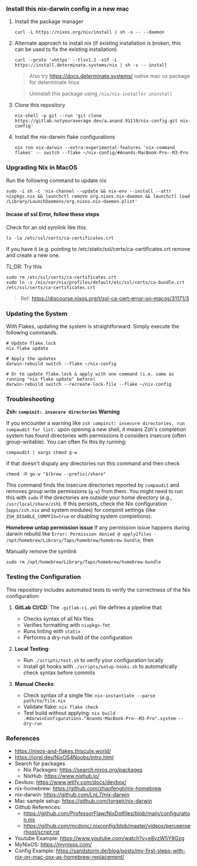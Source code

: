 ### Install this nix-darwin config in a new mac

1. Install the package manager
    ```shell
   curl -L https://nixos.org/nix/install | sh -s -- --daemon
    ```
2. Alternate approach to install nix (if existing installation is broken, this can be used to fix the existing
   installation)
    ```shell
    curl --proto '=https' --tlsv1.2 -sSf -L https://install.determinate.systems/nix | sh -s -- install
    ```
   > Also try https://docs.determinate.systems/ native mac os package for determinate linux

   > Uninstall this package using `/nix/nix-installer uninstall`
3. Clone this repository
   ```shell
   nix-shell -p git --run 'git clone https://gitlab.notyouraverage.dev/a.anand.91119/nix-config.git nix-config'
   ```
4. Install the nix-darwin flake configurations
   ```shell
   nix run nix-darwin --extra-experimental-features 'nix-command flakes' -- switch --flake ~/nix-config/#Anands-MacBook-Pro--M3-Pro
   ```

### Upgrading Nix in MacOS

Run the following command to update nix

```shell
sudo -i sh -c 'nix-channel --update && nix-env --install --attr nixpkgs.nix && launchctl remove org.nixos.nix-daemon && launchctl load /Library/LaunchDaemons/org.nixos.nix-daemon.plist'
```

#### Incase of ssl Error, follow these steps

Check for an old symlink like this:

```shell
ls -la /etc/ssl/certs/ca-certificates.crt
```

If you have it (e.g. pointing to /etc/static/ssl/certs/ca-certificates.crt remove and create a new one.

TL;DR: Try this

```shell
sudo rm /etc/ssl/certs/ca-certificates.crt
sudo ln -s /nix/var/nix/profiles/default/etc/ssl/certs/ca-bundle.crt /etc/ssl/certs/ca-certificates.crt
```

> Ref: https://discourse.nixos.org/t/ssl-ca-cert-error-on-macos/31171/3

### Updating the System

With Flakes, updating the system is straightforward. Simply execute the following commands.

```shell
# Update flake.lock
nix flake update

# Apply the updates
darwin-rebuild switch --flake ~/nix-config

# Or to update flake.lock & apply with one command (i.e. same as running "nix flake update" before)
darwin-rebuild switch --recreate-lock-file --flake ~/nix-config
```

### Troubleshooting

**Zsh: `compinit: insecure directories` Warning**

If you encounter a warning like `zsh compinit: insecure directories, run compaudit for list.` upon opening a new shell,
it means Zsh's completion system has found directories with permissions it considers insecure (often group-writable).
You can often fix this by running:

```shell
compaudit | xargs chmod g-w
```

if that doesn't dispaly any directories run this command and then check

```shell
chmod -R go-w "$(brew --prefix)/share"
```

This command finds the insecure directories reported by `compaudit` and removes group write permissions (`g-w`) from
them. You might need to run this with `sudo` if the directories are outside your home directory (e.g.,
`/usr/local/share/zsh`). If this persists, check the Nix configuration (`apps/zsh.nix` and system modules) for compinit
settings (like `ZSH_DISABLE_COMPFIX=true` or disabling system completions).

**Homebrew untap permission issue**
If any permission issue happens during darwin rebuild like
`Error: Permission denied @ apply2files - /opt/homebrew/Library/Taps/homebrew/homebrew-bundle`, then

Manually remove the symlink

```shell
sudo rm /opt/homebrew/Library/Taps/homebrew/homebrew-bundle
```

### Testing the Configuration

This repository includes automated tests to verify the correctness of the Nix configuration:

1. **GitLab CI/CD**: The `.gitlab-ci.yml` file defines a pipeline that:
    - Checks syntax of all Nix files
    - Verifies formatting with `nixpkgs-fmt`
    - Runs linting with `statix`
    - Performs a dry-run build of the configuration

2. **Local Testing**:
    - Run `./scripts/test.sh` to verify your configuration locally
    - Install git hooks with `./scripts/setup-hooks.sh` to automatically check syntax before commits

3. **Manual Checks**:
    - Check syntax of a single file: `nix-instantiate --parse path/to/file.nix`
    - Validate flake: `nix flake check`
    - Test build without applying: `nix build .#darwinConfigurations."Anands-MacBook-Pro--M3-Pro".system --dry-run`

### References

- https://nixos-and-flakes.thiscute.world/
- https://jorel.dev/NixOS4Noobs/intro.html
- Search for packages
    - Nix Packages: https://search.nixos.org/packages
    - NixHub: https://www.nixhub.io/
- Devbox: https://www.jetify.com/docs/devbox/
- nix-homebrew: https://github.com/zhaofengli/nix-homebrew
- nix-darwin: https://github.com/LnL7/nix-darwin
- Mac sample setup: https://github.com/torgeir/nix-darwin
- Github References:
    - https://github.com/ProfessorFlaw/NixDotfiles/blob/main/configuration.nix
    - https://github.com/mcdonc/.nixconfig/blob/master/videos/peruserperhost/script.rst
- Youtube Example: https://www.youtube.com/watch?v=e8vzW5Y8Gzg
- MyNixOS: https://mynixos.com/
- Config Example: https://sandstorm.de/blog/posts/my-first-steps-with-nix-on-mac-osx-as-homebrew-replacement/
